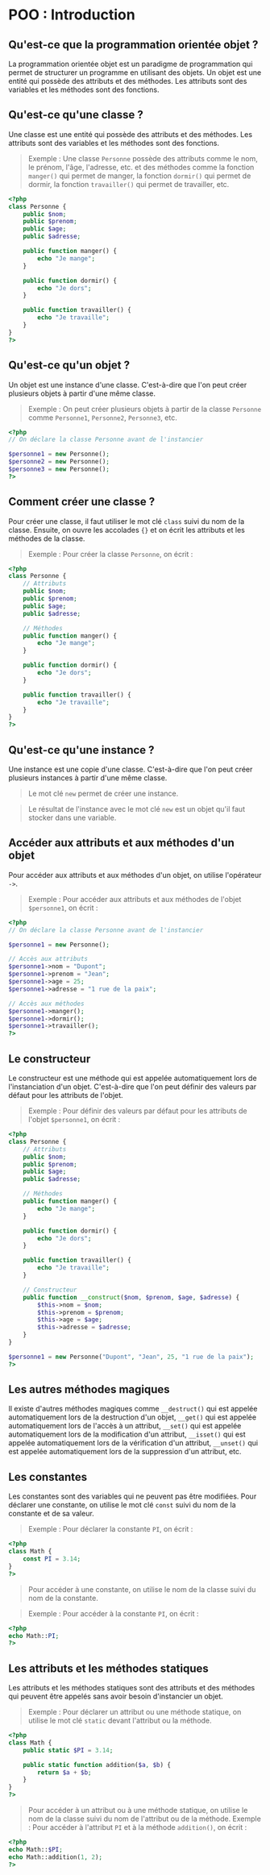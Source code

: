# POO : Introduction #

## Qu'est-ce que la programmation orientée objet ? ##

La programmation orientée objet est un paradigme de programmation qui permet de structurer un programme en utilisant des objets. Un objet est une entité qui possède des attributs et des méthodes. Les attributs sont des variables et les méthodes sont des fonctions.

## Qu'est-ce qu'une classe ? ##
Une classe est une entité qui possède des attributs et des méthodes. Les attributs sont des variables et les méthodes sont des fonctions.

> Exemple : Une classe `Personne` possède des attributs comme le nom, le prénom, l'âge, l'adresse, etc. et des méthodes comme la fonction `manger()` qui permet de manger, la fonction `dormir()` qui permet de dormir, la fonction `travailler()` qui permet de travailler, etc.

``` php
<?php
class Personne {
    public $nom;
    public $prenom;
    public $age;
    public $adresse;

    public function manger() {
        echo "Je mange";
    }

    public function dormir() {
        echo "Je dors";
    }

    public function travailler() {
        echo "Je travaille";
    }
}
?>
```

## Qu'est-ce qu'un objet ? ##

Un objet est une instance d'une classe. C'est-à-dire que l'on peut créer plusieurs objets à partir d'une même classe.

> Exemple : On peut créer plusieurs objets à partir de la classe `Personne` comme `Personne1`, `Personne2`, `Personne3`, etc.

``` php
<?php
// On déclare la classe Personne avant de l'instancier

$personne1 = new Personne();
$personne2 = new Personne();
$personne3 = new Personne();
?>
```

## Comment créer une classe ? ##

Pour créer une classe, il faut utiliser le mot clé `class` suivi du nom de la classe. Ensuite, on ouvre les accolades `{}` et on écrit les attributs et les méthodes de la classe.

> Exemple : Pour créer la classe `Personne`, on écrit :

``` php
<?php
class Personne {
    // Attributs
    public $nom;
    public $prenom;
    public $age;
    public $adresse;

    // Méthodes
    public function manger() {
        echo "Je mange";
    }

    public function dormir() {
        echo "Je dors";
    }

    public function travailler() {
        echo "Je travaille";
    }
}
?>
```

## Qu'est-ce qu'une instance ? ##

Une instance est une copie d'une classe. C'est-à-dire que l'on peut créer plusieurs instances à partir d'une même classe.

> Le mot clé `new` permet de créer une instance.

> Le résultat de l'instance avec le mot clé `new` est un objet qu'il faut stocker dans une variable.


## Accéder aux attributs et aux méthodes d'un objet ##

Pour accéder aux attributs et aux méthodes d'un objet, on utilise l'opérateur `->`.

> Exemple : Pour accéder aux attributs et aux méthodes de l'objet `$personne1`, on écrit :

``` php
<?php
// On déclare la classe Personne avant de l'instancier

$personne1 = new Personne();

// Accès aux attributs
$personne1->nom = "Dupont";
$personne1->prenom = "Jean";
$personne1->age = 25;
$personne1->adresse = "1 rue de la paix";

// Accès aux méthodes
$personne1->manger();
$personne1->dormir();
$personne1->travailler();
?>
```

## Le constructeur ##

Le constructeur est une méthode qui est appelée automatiquement lors de l'instanciation d'un objet. C'est-à-dire que l'on peut définir des valeurs par défaut pour les attributs de l'objet.

> Exemple : Pour définir des valeurs par défaut pour les attributs de l'objet `$personne1`, on écrit :

``` php
<?php
class Personne {
    // Attributs
    public $nom;
    public $prenom;
    public $age;
    public $adresse;

    // Méthodes
    public function manger() {
        echo "Je mange";
    }

    public function dormir() {
        echo "Je dors";
    }

    public function travailler() {
        echo "Je travaille";
    }

    // Constructeur
    public function __construct($nom, $prenom, $age, $adresse) {
        $this->nom = $nom;
        $this->prenom = $prenom;
        $this->age = $age;
        $this->adresse = $adresse;
    }
}

$personne1 = new Personne("Dupont", "Jean", 25, "1 rue de la paix");
?>
```

## Les autres méthodes magiques ##

Il existe d'autres méthodes magiques comme `__destruct()` qui est appelée automatiquement lors de la destruction d'un objet, `__get()` qui est appelée automatiquement lors de l'accès à un attribut, `__set()` qui est appelée automatiquement lors de la modification d'un attribut, `__isset()` qui est appelée automatiquement lors de la vérification d'un attribut, `__unset()` qui est appelée automatiquement lors de la suppression d'un attribut, etc.

## Les constantes ##

Les constantes sont des variables qui ne peuvent pas être modifiées. Pour déclarer une constante, on utilise le mot clé `const` suivi du nom de la constante et de sa valeur.

> Exemple : Pour déclarer la constante `PI`, on écrit :

``` php
<?php
class Math {
    const PI = 3.14;
}
?>
```

> Pour accéder à une constante, on utilise le nom de la classe suivi du nom de la constante.

> Exemple : Pour accéder à la constante `PI`, on écrit :

``` php
<?php
echo Math::PI;
?>
```

## Les attributs et les méthodes statiques ##
Les attributs et les méthodes statiques sont des attributs et des méthodes qui peuvent être appelés sans avoir besoin d'instancier un objet.

> Exemple : Pour déclarer un attribut ou une méthode statique, on utilise le mot clé `static` devant l'attribut ou la méthode.

``` php
<?php
class Math {
    public static $PI = 3.14;

    public static function addition($a, $b) {
        return $a + $b;
    }
}
?>
```

> Pour accéder à un attribut ou à une méthode statique, on utilise le nom de la classe suivi du nom de l'attribut ou de la méthode.
> Exemple : Pour accéder à l'attribut `PI` et à la méthode `addition()`, on écrit :

``` php
<?php
echo Math::$PI;
echo Math::addition(1, 2);
?>
```